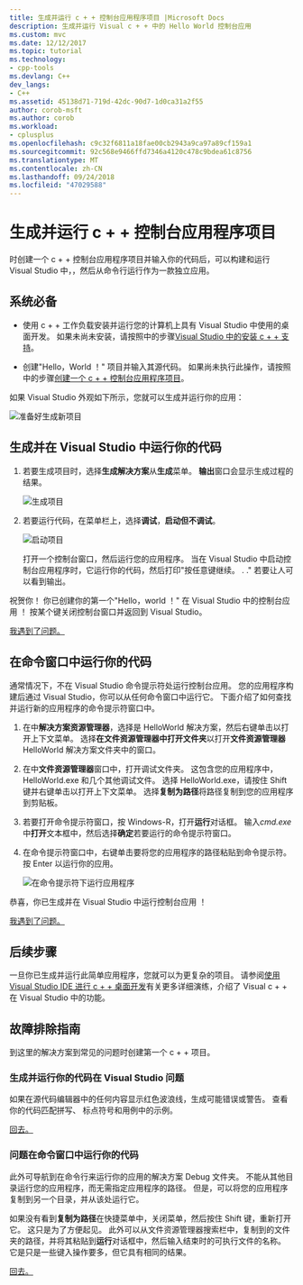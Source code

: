 ```yaml
---
title: 生成并运行 c + + 控制台应用程序项目 |Microsoft Docs
description: 生成并运行 Visual c + + 中的 Hello World 控制台应用
ms.custom: mvc
ms.date: 12/12/2017
ms.topic: tutorial
ms.technology:
- cpp-tools
ms.devlang: C++
dev_langs:
- C++
ms.assetid: 45138d71-719d-42dc-90d7-1d0ca31a2f55
author: corob-msft
ms.author: corob
ms.workload:
- cplusplus
ms.openlocfilehash: c9c32f6811a18fae00cb2943a9ca97a89cf159a1
ms.sourcegitcommit: 92c568e9466ffd7346a4120c478c9bdea61c8756
ms.translationtype: MT
ms.contentlocale: zh-CN
ms.lasthandoff: 09/24/2018
ms.locfileid: "47029588"
---
```

# <a name="build-and-run-a-c-console-app-project"></a>生成并运行 c + + 控制台应用程序项目

时创建一个 c + + 控制台应用程序项目并输入你的代码后，可以构建和运行 Visual Studio 中，，然后从命令行运行作为一款独立应用。

## <a name="prerequisites"></a>系统必备

- 使用 c + + 工作负载安装并运行您的计算机上具有 Visual Studio 中使用的桌面开发。 如果未尚未安装，请按照中的步骤[Visual Studio 中的安装 c + + 支持](../build/vscpp-step-0-installation.md)。

- 创建"Hello，World ！" 项目并输入其源代码。 如果尚未执行此操作，请按照中的步骤[创建一个 c + + 控制台应用程序项目](../build/vscpp-step-1-create.md)。

如果 Visual Studio 外观如下所示，您就可以生成并运行你的应用：

   ![准备好生成新项目](../build/media/vscpp-ready-to-build.png "准备好生成新项目")

## <a name="build-and-run-your-code-in-visual-studio"></a>生成并在 Visual Studio 中运行你的代码

1. 若要生成项目时，选择**生成解决方案**从**生成**菜单。 **输出**窗口会显示生成过程的结果。

   ![生成项目](../build/media/vscpp-build-solution.gif "生成项目")

1. 若要运行代码，在菜单栏上，选择**调试**，**启动但不调试**。

   ![启动项目](../build/media/vscpp-start-without-debugging.gif "启动项目")

   打开一个控制台窗口，然后运行您的应用程序。 当在 Visual Studio 中启动控制台应用程序时，它运行你的代码，然后打印"按任意键继续。 . ." 若要让人可以看到输出。

祝贺你！ 你已创建你的第一个"Hello，world ！" 在 Visual Studio 中的控制台应用 ！ 按某个键关闭控制台窗口并返回到 Visual Studio。

[我遇到了问题。](#build-and-run-your-code-in-visual-studio-issues)

## <a name="run-your-code-in-a-command-window"></a>在命令窗口中运行你的代码

通常情况下，不在 Visual Studio 命令提示符处运行控制台应用。 您的应用程序构建后通过 Visual Studio，你可以从任何命令窗口中运行它。 下面介绍了如何查找并运行新的应用程序的命令提示符窗口中。

1. 在中**解决方案资源管理器**，选择是 HelloWorld 解决方案，然后右键单击以打开上下文菜单。 选择**在文件资源管理器中打开文件夹**以打开**文件资源管理器**HelloWorld 解决方案文件夹中的窗口。

1. 在中**文件资源管理器**窗口中，打开调试文件夹。 这包含您的应用程序中，HelloWorld.exe 和几个其他调试文件。 选择 HelloWorld.exe，请按住 Shift 键并右键单击以打开上下文菜单。 选择**复制为路径**将路径复制到您的应用程序到剪贴板。

1. 若要打开命令提示符窗口，按 Windows-R，打开**运行**对话框。 输入*cmd.exe*中**打开**文本框中，然后选择**确定**若要运行的命令提示符窗口。

1. 在命令提示符窗口中，右键单击要将您的应用程序的路径粘贴到命令提示符。 按 Enter 以运行你的应用。

   ![在命令提示符下运行应用程序](../build/media/vscpp-run-in-cmd.gif "在命令提示符下运行应用")

恭喜，你已生成并在 Visual Studio 中运行控制台应用 ！

[我遇到了问题。](#run-your-code-in-a-command-window-issues)

## <a name="next-steps"></a>后续步骤

一旦你已生成并运行此简单应用程序，您就可以为更复杂的项目。 请参阅[使用 Visual Studio IDE 进行 c + + 桌面开发](../ide/using-the-visual-studio-ide-for-cpp-desktop-development.md)有关更多详细演练，介绍了 Visual c + + 在 Visual Studio 中的功能。

## <a name="troubleshooting-guide"></a>故障排除指南

到这里的解决方案到常见的问题时创建第一个 c + + 项目。

### <a name="build-and-run-your-code-in-visual-studio-issues"></a>生成并运行你的代码在 Visual Studio 问题

如果在源代码编辑器中的任何内容显示红色波浪线，生成可能错误或警告。 查看你的代码匹配拼写、 标点符号和用例中的示例。

[回去。](#build-and-run-your-code-in-visual-studio)

### <a name="run-your-code-in-a-command-window-issues"></a>问题在命令窗口中运行你的代码

此外可导航到在命令行来运行你的应用的解决方案 Debug 文件夹。 不能从其他目录运行您的应用程序，而无需指定应用程序的路径。 但是，可以将您的应用程序复制到另一个目录，并从该处运行它。

如果没有看到**复制为路径**在快捷菜单中，关闭菜单，然后按住 Shift 键，重新打开它。 这只是为了方便起见。 此外可以从文件资源管理器搜索栏中，复制到的文件夹的路径，并将其粘贴到**运行**对话框中，然后输入结束时的可执行文件的名称。 它是只是一些键入操作要多，但它具有相同的结果。

[回去。](#run-your-code-in-a-command-window)

<iframe src="" height="0" width="0" frameborder="0" name="frameTarget" />
